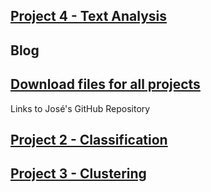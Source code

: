 ## [Project 4 - Text Analysis](https://github.com/csarvi/MAT4376E/tree/master/project4)

## Blog

## [Download files for all projects](https://1drv.ms/f/s!AuPYlNGhb7JXhKM_3OeNnD7KdTq4Zw)

Links to José's GitHub Repository

## [Project 2 - Classification](https://github.com/jdemello/mat4376/tree/master/project2)

## [Project 3 - Clustering](https://github.com/jdemello/mat4376/tree/master/project3)
